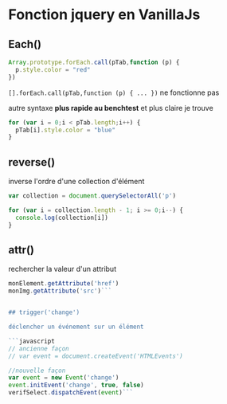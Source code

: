 # Fonction jquery en VanillaJs
## Each()

```javascript
Array.prototype.forEach.call(pTab,function (p) {
  p.style.color = "red"
})
```
`[].forEach.call(pTab,function (p) { ... })` ne fonctionne pas

autre syntaxe __plus rapide au benchtest__ et plus claire je trouve

```javascript
for (var i = 0;i < pTab.length;i++) {
  pTab[i].style.color = "blue"
}
```

## reverse()
inverse l'ordre d'une collection d'élément
```javascript
var collection = document.querySelectorAll('p')

for (var i = collection.length - 1; i >= 0;i--) {
  console.log(collection[i])
}
```

## attr()

rechercher la valeur d'un attribut

```javascript
monElement.getAttribute('href')
monImg.getAttribute('src')```


## trigger('change')

déclencher un événement sur un élément

```javascript
// ancienne façon
// var event = document.createEvent('HTMLEvents')

//nouvelle façon
var event = new Event('change')
event.initEvent('change', true, false)
verifSelect.dispatchEvent(event)```
